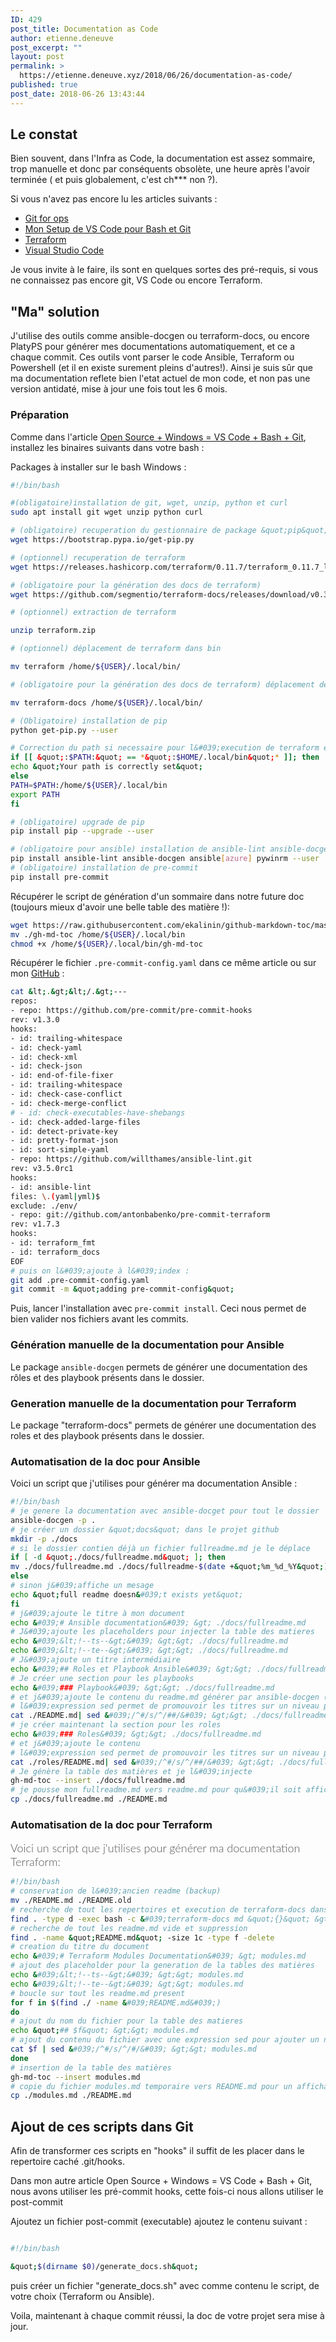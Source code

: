 ```yaml
---
ID: 429
post_title: Documentation as Code
author: etienne.deneuve
post_excerpt: ""
layout: post
permalink: >
  https://etienne.deneuve.xyz/2018/06/26/documentation-as-code/
published: true
post_date: 2018-06-26 13:43:44
---
```

<h2>Le constat</h2>
Bien souvent, dans l'Infra as Code, la documentation est assez sommaire, trop manuelle et donc par conséquents obsolète, une heure après l'avoir terminée ( et puis globalement, c'est ch*** non ?).

<!--more-->

Si vous n'avez pas encore lu les articles suivants :
- <a href="https://etienne.deneuve.xyz/2018/06/23/git-pour-ops-par-un-ops/">[Git for ops]()</a>
- <a href="https://etienne.deneuve.xyz/2018/06/26/setup-vs-code-bash-git/">[Mon Setup de VS Code pour Bash et Git]()</a>
- <a href="https://etienne.deneuve.xyz/2017/10/01/microsoft-experience-17-infrastructure-code-modelisez-et-provisionnez-vos-services-azure-avec-terraform-et-packer/">[Terraform]()</a>
- <a href="https://etienne.deneuve.xyz/2017/10/09/vsts-for-ops-1/">[Visual Studio Code]()</a>

Je vous invite à le faire, ils sont en quelques sortes des pré-requis, si vous ne connaissez pas encore git, VS Code ou encore Terraform.

## "Ma" solution

J'utilise des outils comme ansible-docgen ou terraform-docs, ou encore PlatyPS pour générer mes documentations automatiquement, et ce a chaque commit. Ces outils vont parser le code Ansible, Terraform ou Powershell (et il en existe surement pleins d'autres!). Ainsi je suis sûr que ma documentation reflete bien l'etat actuel de mon code, et non pas une version antidaté, mise à jour une fois tout les 6 mois.

### Préparation

Comme dans l'article <a href="https://etienne.deneuve.xyz/2018/06/26/setup-vs-code-bash-git/" target="_blank" rel="noopener">Open Source + Windows = VS Code + Bash + Git</a>, installez les binaires suivants dans votre bash :

Packages à installer sur le bash Windows :

```bash
#!/bin/bash

#(obligatoire)installation de git, wget, unzip, python et curl
sudo apt install git wget unzip python curl

# (obligatoire) recuperation du gestionnaire de package &quot;pip&quot;
wget https://bootstrap.pypa.io/get-pip.py

# (optionnel) recuperation de terraform
wget https://releases.hashicorp.com/terraform/0.11.7/terraform_0.11.7_linux_amd64.zip -O terraform.zip

# (obligatoire pour la génération des docs de terraform)
wget https://github.com/segmentio/terraform-docs/releases/download/v0.3.0/terraform-docs_linux_amd64 -O terraform-docs

# (optionnel) extraction de terraform

unzip terraform.zip

# (optionnel) déplacement de terraform dans bin

mv terraform /home/${USER}/.local/bin/

# (obligatoire pour la génération des docs de terraform) déplacement de terraform-docs dans bin

mv terraform-docs /home/${USER}/.local/bin/

# (Obligatoire) installation de pip
python get-pip.py --user

# Correction du path si necessaire pour l&#039;execution de terraform et terraform docs
if [[ &quot;:$PATH:&quot; == *&quot;:$HOME/.local/bin&quot;* ]]; then
echo &quot;Your path is correctly set&quot;
else
PATH=$PATH:/home/${USER}/.local/bin
export PATH
fi

# (obligatoire) upgrade de pip
pip install pip --upgrade --user

# (obligatoire pour ansible) installation de ansible-lint ansible-docgen ansible avec les module azure et pywirm
pip install ansible-lint ansible-docgen ansible[azure] pywinrm --user
# (obligatoire) installation de pre-commit
pip install pre-commit
```

Récupérer le script de génération d'un sommaire dans notre future doc (toujours mieux d'avoir une belle table des matière !):

```bash
wget https://raw.githubusercontent.com/ekalinin/github-markdown-toc/master/gh-md-toc -O ./gh-md-toc
mv ./gh-md-toc /home/${USER}/.local/bin
chmod +x /home/${USER}/.local/bin/gh-md-toc
```

Récupérer le fichier ``.pre-commit-config.yaml`` dans ce même article ou sur mon <a href="https://raw.githubusercontent.com/EtienneDeneuve/vsts-for-ops/master/.pre-commit-config.yaml">GitHub</a> :

```bash
cat &lt;.&gt;&lt;/.&gt;---
repos:
- repo: https://github.com/pre-commit/pre-commit-hooks
rev: v1.3.0
hooks:
- id: trailing-whitespace
- id: check-yaml
- id: check-xml
- id: check-json
- id: end-of-file-fixer
- id: trailing-whitespace
- id: check-case-conflict
- id: check-merge-conflict
# - id: check-executables-have-shebangs
- id: check-added-large-files
- id: detect-private-key
- id: pretty-format-json
- id: sort-simple-yaml
- repo: https://github.com/willthames/ansible-lint.git
rev: v3.5.0rc1
hooks:
- id: ansible-lint
files: \.(yaml|yml)$
exclude: ./env/
- repo: git://github.com/antonbabenko/pre-commit-terraform
rev: v1.7.3
hooks:
- id: terraform_fmt
- id: terraform_docs
EOF
# puis on l&#039;ajoute à l&#039;index :
git add .pre-commit-config.yaml
git commit -m &quot;adding pre-commit-config&quot;
```

Puis, lancer l'installation avec ``pre-commit install``. Ceci nous permet de bien valider nos fichiers avant les commits.

### Génération manuelle de la documentation pour Ansible

Le package ``ansible-docgen`` permets de générer une documentation des rôles et des playbook présents dans le dossier.

### Generation manuelle de la documentation pour Terraform

Le package "terraform-docs" permets de générer une documentation des roles et des playbook présents dans le dossier.
<h3>Automatisation de la doc pour Ansible</h3>
Voici un script que j'utilises pour générer ma documentation Ansible :

```bash
#!/bin/bash
# je genere la documentation avec ansible-docget pour tout le dossier 
ansible-docgen -p .
# je créer un dossier &quot;docs&quot; dans le projet github
mkdir -p ./docs
# si le dossier contien déjà un fichier fullreadme.md je le déplace 
if [ -d &quot;./docs/fullreadme.md&quot; ]; then
mv ./docs/fullreadme.md ./docs/fullreadme-$(date +&quot;%m_%d_%Y&quot;).old
else
# sinon j&#039;affiche un mesage
echo &quot;full readme doesn&#039;t exists yet&quot;
fi
# j&#039;ajoute le titre à mon document
echo &#039;# Ansible documentation&#039; &gt; ./docs/fullreadme.md
# J&#039;ajoute les placeholders pour injecter la table des matieres
echo &#039;&lt;!--ts--&gt;&#039; &gt;&gt; ./docs/fullreadme.md
echo &#039;&lt;!--te--&gt;&#039; &gt;&gt; ./docs/fullreadme.md
# J&#039;ajoute un titre intermédiaire 
echo &#039;## Roles et Playbook Ansible&#039; &gt;&gt; ./docs/fullreadme.md
# Je créer une section pour les playbooks
echo &#039;### Playbook&#039; &gt;&gt; ./docs/fullreadme.md
# et j&#039;ajoute le contenu du readme.md générer par ansible-docgen (ce sont les playbooks)
# l&#039;expression sed permet de promouvoir les titres sur un niveau plus haut (# vers ##)
cat ./README.md| sed &#039;/^#/s/^/##/&#039; &gt;&gt; ./docs/fullreadme.md
# je créer maintenant la section pour les roles
echo &#039;### Roles&#039; &gt;&gt; ./docs/fullreadme.md
# et j&#039;ajoute le contenu
# l&#039;expression sed permet de promouvoir les titres sur un niveau plus haut (# vers ##)
cat ./roles/README.md| sed &#039;/^#/s/^/##/&#039; &gt;&gt; ./docs/fullreadme.md
# Je génère la table des matières et je l&#039;injecte 
gh-md-toc --insert ./docs/fullreadme.md
# je pousse mon fullreadme.md vers readme.md pour qu&#039;il soit afficher par defaut dans GitHub ou vsts
cp ./docs/fullreadme.md ./README.md
```

<h3>Automatisation de la doc pour Terraform</h3>
<span style="display: inline !important; float: none; background-color: transparent; color: #555555; cursor: text; font-family: 'Lato','Helvetica Neue',Arial,sans-serif; font-size: 18px; font-style: normal; font-variant: normal; font-weight: 300; letter-spacing: normal; orphans: 2; text-align: left; text-decoration: none; text-indent: 0px; text-transform: none; -webkit-text-stroke-width: 0px; white-space: normal; word-spacing: 0px;">Voici un script que j'utilises pour générer ma documentation Terraform:</span>

```bash
#!/bin/bash
# conservation de l&#039;ancien readme (backup)
mv ./README.md ./README.old
# recherche de tout les repertoires et execution de terraform-docs dans chacun d&#039;eux
find . -type d -exec bash -c &#039;terraform-docs md &quot;{}&quot; &gt; &quot;{}&quot;/README.md;&#039; \;
# recherche de tout les readme.md vide et suppression
find . -name &quot;README.md&quot; -size 1c -type f -delete
# creation du titre du document
echo &#039;# Terraform Modules Documentation&#039; &gt; modules.md
# ajout des placeholder pour la generation de la tables des matières
echo &#039;&lt;!--ts--&gt;&#039; &gt;&gt; modules.md
echo &#039;&lt;!--te--&gt;&#039; &gt;&gt; modules.md
# boucle sur tout les readme.md present
for f in $(find ./ -name &#039;README.md&#039;)
do
# ajout du nom du fichier pour la table des matieres
echo &quot;## $f&quot; &gt;&gt; modules.md
# ajout du contenu du fichier avec une expression sed pour ajouter un niveau dans l&#039;arboresence
cat $f | sed &#039;/^#/s/^/#/&#039; &gt;&gt; modules.md
done
# insertion de la table des matières
gh-md-toc --insert modules.md
# copie du fichier modules.md temporaire vers README.md pour un affichage directe sur GitHub et VSTS
cp ./modules.md ./README.md
```
<h2>Ajout de ces scripts dans Git</h2>
Afin de transformer ces scripts en "hooks" il suffit de les placer dans le repertoire caché .git/hooks.

Dans mon autre article Open Source + Windows = VS Code + Bash + Git, nous avons utiliser les pré-commit hooks, cette fois-ci nous allons utiliser le post-commit

Ajoutez un fichier post-commit (executable) ajoutez le contenu suivant :

```bash

#!/bin/bash

&quot;$(dirname $0)/generate_docs.sh&quot;

```

puis créer un fichier "generate_docs.sh" avec comme contenu le script, de votre choix (Terraform ou Ansible).

Voila, maintenant à chaque commit réussi, la doc de votre projet sera mise à jour.